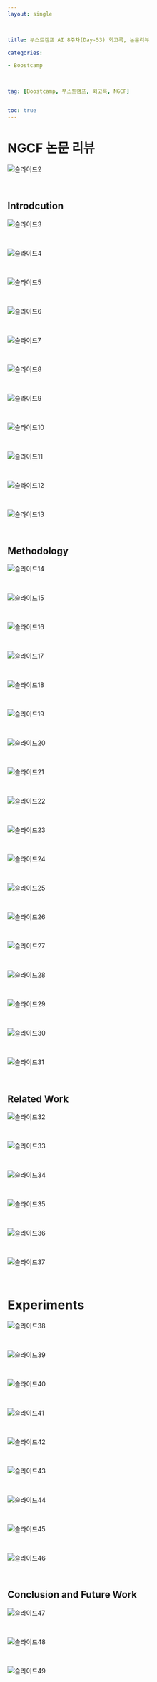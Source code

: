 ```yaml
---
layout: single

  

title: 부스트캠프 AI 8주차(Day-53) 회고록, 논문리뷰

categories:

- Boostcamp

  

tag: [Boostcamp, 부스트캠프, 회고록, NGCF]


toc: true
---
```

# NGCF 논문 리뷰

![슬라이드2](https://user-images.githubusercontent.com/94548914/201319947-5af78e3b-7318-42db-83b8-dcac574d4ce7.png)

<br>

## Introdcution
![슬라이드3](https://user-images.githubusercontent.com/94548914/201319953-845a98c4-4629-4dea-ab31-5b14a45d970b.png)

<br>

![슬라이드4](https://user-images.githubusercontent.com/94548914/201319958-d9318175-2041-414d-a47b-68d1a7a25251.png)

<br>

![슬라이드5](https://user-images.githubusercontent.com/94548914/201319967-9d386897-ccdf-4120-8f11-1449241b53cd.png)

<br>

![슬라이드6](https://user-images.githubusercontent.com/94548914/201319969-1f0a990b-21d2-493f-890e-0d0d56725429.png)

<br>

![슬라이드7](https://user-images.githubusercontent.com/94548914/201319971-a0098985-2211-41ac-93c4-b616bc39a505.png)

<br>

![슬라이드8](https://user-images.githubusercontent.com/94548914/201319974-460def50-9800-48f6-860a-81f4480fb8b4.png)

<br>

![슬라이드9](https://user-images.githubusercontent.com/94548914/201319976-1ccb580f-a94e-4eb5-92e3-ff74c3f4b972.png)

<br>

![슬라이드10](https://user-images.githubusercontent.com/94548914/201319977-cf54e383-573e-489c-b383-84115e6cd897.png)

<br>

![슬라이드11](https://user-images.githubusercontent.com/94548914/201319980-25203d6a-9498-4f00-92e9-db7ae3618369.png)

<br>

![슬라이드12](https://user-images.githubusercontent.com/94548914/201319983-33fcf664-c66a-498d-93c8-1e853295b441.png)

<br>

![슬라이드13](https://user-images.githubusercontent.com/94548914/201319989-0b87ca9c-69ab-4843-a57f-d3cb82e3ac3c.png)

<br>

## Methodology
![슬라이드14](https://user-images.githubusercontent.com/94548914/201319991-9ecf6c78-27cd-4b82-9961-01c2c42ca6e5.png)

<br>

![슬라이드15](https://user-images.githubusercontent.com/94548914/201319995-519bf851-1089-42f0-b845-c1613c9bbb53.png)

<br>

![슬라이드16](https://user-images.githubusercontent.com/94548914/201320000-0279bed1-4747-4aab-87b1-a6aee8746d11.png)

<br>

![슬라이드17](https://user-images.githubusercontent.com/94548914/201320003-3badbe48-3819-4352-b954-cdf8a5b1d342.png)

<br>

![슬라이드18](https://user-images.githubusercontent.com/94548914/201320007-feb0dd24-42f6-483b-9815-c9fbcfd1e7a2.png)

<br>

![슬라이드19](https://user-images.githubusercontent.com/94548914/201320010-1491c8af-085a-44cc-8738-30d92869c4be.png)

<br>

![슬라이드20](https://user-images.githubusercontent.com/94548914/201320015-4cc9c344-0e58-4f76-91af-0f03f4b84b2a.png)

<br>

![슬라이드21](https://user-images.githubusercontent.com/94548914/201320018-3c8fc568-8cc4-4215-badc-d3d68db8c41c.png)

<br>

![슬라이드22](https://user-images.githubusercontent.com/94548914/201320023-1ecd5706-a423-4368-babf-055a67c27aca.png)

<br>

![슬라이드23](https://user-images.githubusercontent.com/94548914/201320029-55fac95f-0863-431f-9783-cb18a1a0523e.png)

<br>

![슬라이드24](https://user-images.githubusercontent.com/94548914/201320032-98e55c7f-58e0-41ba-9055-a67535366c70.png)

<br>

![슬라이드25](https://user-images.githubusercontent.com/94548914/201320036-9334ac10-17aa-4e59-b53f-b4a03d0fc767.png)

<br>

![슬라이드26](https://user-images.githubusercontent.com/94548914/201320037-27476513-4ba8-468a-a653-e2701892c832.png)

<br>

![슬라이드27](https://user-images.githubusercontent.com/94548914/201320039-edbcd3ac-fc05-46c8-b942-f017a95fa446.png)

<br>

![슬라이드28](https://user-images.githubusercontent.com/94548914/201320042-6d6aa905-a757-4e89-8cb6-308f1542f343.png)

<br>

![슬라이드29](https://user-images.githubusercontent.com/94548914/201320048-b061c768-d534-4336-9f1b-3944a21d6aab.png)

<br>

![슬라이드30](https://user-images.githubusercontent.com/94548914/201320051-0f7d34e5-7099-44d4-aa5f-02f347e2bd83.png)

<br>

![슬라이드31](https://user-images.githubusercontent.com/94548914/201320054-7f9cf524-b227-4847-8a77-3d58586dfee8.png)

<br>

## Related Work
![슬라이드32](https://user-images.githubusercontent.com/94548914/201320055-b1c07e1e-7691-41a7-9979-bcadc79d9c94.png)

<br>

![슬라이드33](https://user-images.githubusercontent.com/94548914/201320061-7fe25b1c-9e46-43c1-a9fc-b43e16cb9a68.png)

<br>

![슬라이드34](https://user-images.githubusercontent.com/94548914/201320065-450632ac-d4d4-4e03-9c09-e6413f56b486.png)

<br>

![슬라이드35](https://user-images.githubusercontent.com/94548914/201320070-6f7f4a6e-6cc3-487e-a69f-5642962dd482.png)

<br>

![슬라이드36](https://user-images.githubusercontent.com/94548914/201320075-f1e7e107-c7e7-46ca-b6ae-2053da554a75.png)

<br>

![슬라이드37](https://user-images.githubusercontent.com/94548914/201320080-d386f7b5-fff3-4f80-81a0-9f4bb09d0bff.png)

<br>

# Experiments
![슬라이드38](https://user-images.githubusercontent.com/94548914/201320084-91433123-0487-4698-bc3c-6955b18014ed.png)

<br>

![슬라이드39](https://user-images.githubusercontent.com/94548914/201320087-b305d607-df4e-4352-807c-dc2d355b128b.png)

<br>

![슬라이드40](https://user-images.githubusercontent.com/94548914/201320088-939512bd-ec86-45a6-9a94-a76061533c27.png)

<br>

![슬라이드41](https://user-images.githubusercontent.com/94548914/201320091-4b9657c0-e3bf-4ceb-8d4a-0ee0720ad156.png)

<br>

![슬라이드42](https://user-images.githubusercontent.com/94548914/201320094-980826b0-dc21-43b6-b9ce-52e77c71c539.png)

<br>

![슬라이드43](https://user-images.githubusercontent.com/94548914/201320096-c0c71408-e751-42a4-aa85-06072f0e114f.png)

<br>

![슬라이드44](https://user-images.githubusercontent.com/94548914/201320099-84a9e326-3fbb-4afd-929e-0b145a55deb9.png)

<br>

![슬라이드45](https://user-images.githubusercontent.com/94548914/201320104-c5e274b5-87d1-4c73-a3f1-e5aaf085c7e7.png)

<br>

![슬라이드46](https://user-images.githubusercontent.com/94548914/201320108-f3ac1b65-936b-45f6-b28e-664d4ba55f5d.png)

<br>

## Conclusion and Future Work
![슬라이드47](https://user-images.githubusercontent.com/94548914/201320131-e2af10e5-30eb-4cfb-a01c-684c2ba0a216.png)

<br>


![슬라이드48](https://user-images.githubusercontent.com/94548914/201320132-d0aec9f2-4fa1-42d9-a495-bc255646a40f.png)

<br>

![슬라이드49](https://user-images.githubusercontent.com/94548914/201320137-60ca20c1-4fdc-4bc5-b110-c491966cec32.png)

<br>

